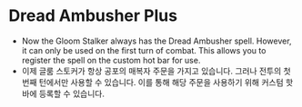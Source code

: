 # Dread Ambusher Plus

- Now the Gloom Stalker always has the Dread Ambusher spell. However, it can only be used on the first turn of combat. This allows you to register the spell on the custom hot bar for use.
- 이제 글룸 스토커가 항상 공포의 매복자 주문을 가지고 있습니다. 그러나 전투의 첫 번째 턴에서만 사용할 수 있습니다. 이를 통해 해당 주문을 사용하기 위해 커스텀 핫 바에 등록할 수 있습니다.